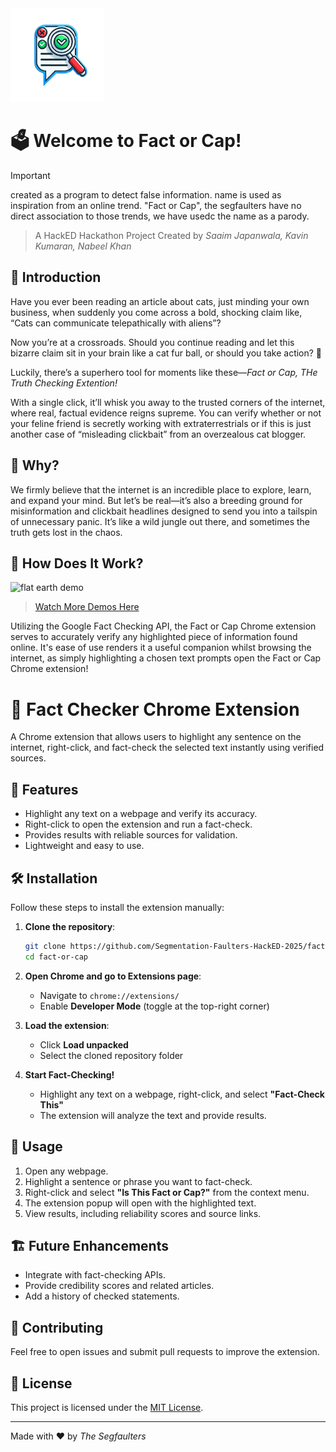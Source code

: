 <img src="icon.png" height="150" width="150">

# 🗳️ Welcome to Fact or Cap!



> [!IMPORTANT]
> created as a program to detect false information. name is used as inspiration from an online trend. "Fact or Cap", the segfaulters have no direct association to those trends, we have usedc the name as a parody.

> A HackED Hackathon Project Created by *Saaim Japanwala, Kavin Kumaran, Nabeel Khan*

## 🚪 Introduction

Have you ever been reading an article about cats, just minding your own business, when suddenly you come across a bold, shocking claim like, “Cats can communicate telepathically with aliens”?

Now you’re at a crossroads. Should you continue reading and let this bizarre claim sit in your brain like a cat fur ball, or should you take action? 🤔

Luckily, there’s a superhero tool for moments like these—*Fact or Cap, THe Truth Checking Extention!*

With a single click, it’ll whisk you away to the trusted corners of the internet, where real, factual evidence reigns supreme. You can verify whether or not your feline friend is secretly working with extraterrestrials or if this is just another case of “misleading clickbait” from an overzealous cat blogger.

## 👀 Why?

We firmly believe that the internet is an incredible place to explore, learn, and expand your mind. But let’s be real—it’s also a breeding ground for misinformation and clickbait headlines designed to send you into a tailspin of unnecessary panic. It’s like a wild jungle out there, and sometimes the truth gets lost in the chaos.

## 🧰 How Does It Work?


![flat earth demo](documentation/demo3.gif) 
> [Watch More Demos Here](documentation/README.md)


Utilizing the Google Fact Checking API, the Fact or Cap Chrome extension serves to accurately verify any highlighted piece of information found online. It's ease of use renders it a useful companion whilst browsing the internet, as simply highlighting a chosen text prompts open the Fact or Cap Chrome extension!


# 📖 Fact Checker Chrome Extension

A Chrome extension that allows users to highlight any sentence on the internet, right-click, and fact-check the selected text instantly using verified sources.

## 🚀 Features
- Highlight any text on a webpage and verify its accuracy.
- Right-click to open the extension and run a fact-check.
- Provides results with reliable sources for validation.
- Lightweight and easy to use.

## 🛠 Installation

Follow these steps to install the extension manually:

1. **Clone the repository**:
   ```sh
   git clone https://github.com/Segmentation-Faulters-HackED-2025/fact-or-cap.git
   cd fact-or-cap
   ```

2. **Open Chrome and go to Extensions page**:
   - Navigate to `chrome://extensions/`
   - Enable **Developer Mode** (toggle at the top-right corner)

3. **Load the extension**:
   - Click **Load unpacked**
   - Select the cloned repository folder

4. **Start Fact-Checking!**
   - Highlight any text on a webpage, right-click, and select **"Fact-Check This"**
   - The extension will analyze the text and provide results.

## 📝 Usage
1. Open any webpage.
2. Highlight a sentence or phrase you want to fact-check.
3. Right-click and select **"Is This Fact or Cap?"** from the context menu.
4. The extension popup will open with the highlighted text.
5. View results, including reliability scores and source links.

## 🏗 Future Enhancements
- Integrate with fact-checking APIs.
- Provide credibility scores and related articles.
- Add a history of checked statements.

## 🤝 Contributing
Feel free to open issues and submit pull requests to improve the extension.

## 📜 License
This project is licensed under the [MIT License](LICENSE).

---
Made with ❤️ by *The Segfaulters*


